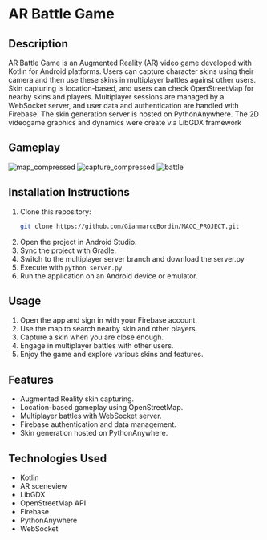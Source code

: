 # AR Battle Game

## Description

AR Battle Game is an Augmented Reality (AR) video game developed with Kotlin for Android platforms. Users can capture character skins using their camera and then use these skins in multiplayer battles against other users. Skin capturing is location-based, and users can check OpenStreetMap for nearby skins and players. Multiplayer sessions are managed by a WebSocket server, and user data and authentication are handled with Firebase. The skin generation server is hosted on PythonAnywhere. The 2D videogame graphics and dynamics were create via LibGDX framework

## Gameplay


![map_compressed](https://github.com/GianmarcoBordin/MACC_PROJECT/assets/92364167/e5488cbc-4023-4a08-9fd0-7e1038643a8d)
![capture_compressed](https://github.com/GianmarcoBordin/MACC_PROJECT/assets/92364167/86c1cdcc-94fc-496a-898b-0296b714f04f)
![battle](https://github.com/GianmarcoBordin/MACC_PROJECT/assets/92364167/1ab54546-0112-46bc-82d2-168d6c7b358e)



## Installation Instructions

1. Clone this repository:
    ```bash
    git clone https://github.com/GianmarcoBordin/MACC_PROJECT.git
    ```
2. Open the project in Android Studio.
3. Sync the project with Gradle.
4. Switch to the multiplayer server branch and download the server.py
5. Execute with ```python server.py```
6. Run the application on an Android device or emulator.

## Usage

1. Open the app and sign in with your Firebase account.
2. Use the map to search nearby skin and other players.
3. Capture a skin when you are close enough.
4. Engage in multiplayer battles with other users.
5. Enjoy the game and explore various skins and features.

## Features

- Augmented Reality skin capturing.
- Location-based gameplay using OpenStreetMap.
- Multiplayer battles with WebSocket server.
- Firebase authentication and data management.
- Skin generation hosted on PythonAnywhere.

## Technologies Used

- Kotlin
- AR sceneview
- LibGDX
- OpenStreetMap API
- Firebase
- PythonAnywhere
- WebSocket
